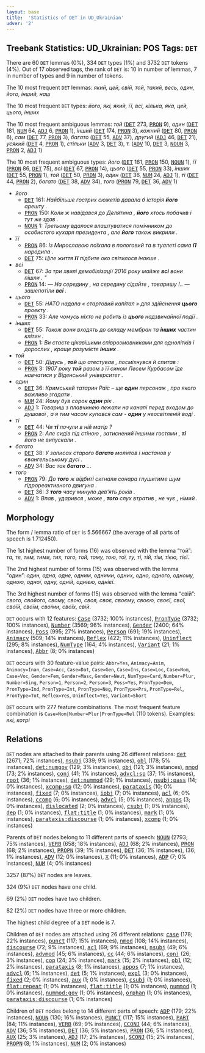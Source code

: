 ```yaml
---
layout: base
title:  'Statistics of DET in UD_Ukrainian'
udver: '2'
---
```


## Treebank Statistics: UD_Ukrainian: POS Tags: `DET`

There are 60 `DET` lemmas (0%), 334 `DET` types (1%) and 3732 `DET` tokens (4%).
Out of 17 observed tags, the rank of `DET` is: 10 in number of lemmas, 7 in number of types and 9 in number of tokens.

The 10 most frequent `DET` lemmas: <em>який, цей, свій, той, такий, весь, один, його, інший, наш</em>

The 10 most frequent `DET` types:  <em>його, які, який, її, всі, кілька, яка, цей, цього, інших</em>

The 10 most frequent ambiguous lemmas: <em>той</em> (<tt><a href="uk-pos-DET.html">DET</a></tt> 273, <tt><a href="uk-pos-PRON.html">PRON</a></tt> 9), <em>один</em> (<tt><a href="uk-pos-DET.html">DET</a></tt> 181, <tt><a href="uk-pos-NUM.html">NUM</a></tt> 64, <tt><a href="uk-pos-ADJ.html">ADJ</a></tt> 6, <tt><a href="uk-pos-PRON.html">PRON</a></tt> 1), <em>інший</em> (<tt><a href="uk-pos-DET.html">DET</a></tt> 174, <tt><a href="uk-pos-PRON.html">PRON</a></tt> 3), <em>кожний</em> (<tt><a href="uk-pos-DET.html">DET</a></tt> 80, <tt><a href="uk-pos-PRON.html">PRON</a></tt> 6), <em>сам</em> (<tt><a href="uk-pos-DET.html">DET</a></tt> 77, <tt><a href="uk-pos-PRON.html">PRON</a></tt> 3), <em>багато</em> (<tt><a href="uk-pos-DET.html">DET</a></tt> 55, <tt><a href="uk-pos-ADV.html">ADV</a></tt> 37), <em>другий</em> (<tt><a href="uk-pos-ADJ.html">ADJ</a></tt> 46, <tt><a href="uk-pos-DET.html">DET</a></tt> 21), <em>усякий</em> (<tt><a href="uk-pos-DET.html">DET</a></tt> 4, <tt><a href="uk-pos-PRON.html">PRON</a></tt> 1), <em>стільки</em> (<tt><a href="uk-pos-ADV.html">ADV</a></tt> 3, <tt><a href="uk-pos-DET.html">DET</a></tt> 3), <em>т.</em> (<tt><a href="uk-pos-ADV.html">ADV</a></tt> 10, <tt><a href="uk-pos-DET.html">DET</a></tt> 3, <tt><a href="uk-pos-NOUN.html">NOUN</a></tt> 3, <tt><a href="uk-pos-PRON.html">PRON</a></tt> 2, <tt><a href="uk-pos-ADJ.html">ADJ</a></tt> 1)

The 10 most frequent ambiguous types:  <em>його</em> (<tt><a href="uk-pos-DET.html">DET</a></tt> 161, <tt><a href="uk-pos-PRON.html">PRON</a></tt> 150, <tt><a href="uk-pos-NOUN.html">NOUN</a></tt> 1), <em>її</em> (<tt><a href="uk-pos-PRON.html">PRON</a></tt> 86, <tt><a href="uk-pos-DET.html">DET</a></tt> 75), <em>всі</em> (<tt><a href="uk-pos-DET.html">DET</a></tt> 67, <tt><a href="uk-pos-PRON.html">PRON</a></tt> 14), <em>цього</em> (<tt><a href="uk-pos-DET.html">DET</a></tt> 55, <tt><a href="uk-pos-PRON.html">PRON</a></tt> 33), <em>інших</em> (<tt><a href="uk-pos-DET.html">DET</a></tt> 55, <tt><a href="uk-pos-PRON.html">PRON</a></tt> 1), <em>той</em> (<tt><a href="uk-pos-DET.html">DET</a></tt> 50, <tt><a href="uk-pos-PRON.html">PRON</a></tt> 3), <em>один</em> (<tt><a href="uk-pos-DET.html">DET</a></tt> 36, <tt><a href="uk-pos-NUM.html">NUM</a></tt> 24, <tt><a href="uk-pos-ADJ.html">ADJ</a></tt> 1), <em>ті</em> (<tt><a href="uk-pos-DET.html">DET</a></tt> 44, <tt><a href="uk-pos-PRON.html">PRON</a></tt> 2), <em>багато</em> (<tt><a href="uk-pos-DET.html">DET</a></tt> 38, <tt><a href="uk-pos-ADV.html">ADV</a></tt> 34), <em>того</em> (<tt><a href="uk-pos-PRON.html">PRON</a></tt> 79, <tt><a href="uk-pos-DET.html">DET</a></tt> 36, <tt><a href="uk-pos-ADV.html">ADV</a></tt> 1)


* <em>його</em>
  * <tt><a href="uk-pos-DET.html">DET</a></tt> 161: <em>Найбільше гострих сюжетів давала б історія <b>його</b> арешту .</em>
  * <tt><a href="uk-pos-PRON.html">PRON</a></tt> 150: <em>Коли ж навідався до Делятина , <b>його</b> хтось побачив і тут же здав .</em>
  * <tt><a href="uk-pos-NOUN.html">NOUN</a></tt> 1: <em>Третьому вдалося влаштуватися помічником до особистого кухаря президента , але <b>його</b> також викрили .</em>
* <em>її</em>
  * <tt><a href="uk-pos-PRON.html">PRON</a></tt> 86: <em>Із Мирославою поїхала в пологовий та в туалеті сама <b>її</b> народила .</em>
  * <tt><a href="uk-pos-DET.html">DET</a></tt> 75: <em>Ціле життя <b>її</b> підбите око світилося інакше .</em>
* <em>всі</em>
  * <tt><a href="uk-pos-DET.html">DET</a></tt> 67: <em>За три хвилі демобілізації 2016 року майже <b>всі</b> вони пішли . "</em>
  * <tt><a href="uk-pos-PRON.html">PRON</a></tt> 14: <em>— На середину , на середину сідайте , товаришу !.. — зашепотіли <b>всі</b> .</em>
* <em>цього</em>
  * <tt><a href="uk-pos-DET.html">DET</a></tt> 55: <em>НАТО надала « стартовий капітал » для здійснення <b>цього</b> проекту .</em>
  * <tt><a href="uk-pos-PRON.html">PRON</a></tt> 33: <em>Але чомусь ніхто не робить із <b>цього</b> надзвичайної події .</em>
* <em>інших</em>
  * <tt><a href="uk-pos-DET.html">DET</a></tt> 55: <em>Також вони входять до складу мембран та <b>інших</b> частин клітин .</em>
  * <tt><a href="uk-pos-PRON.html">PRON</a></tt> 1: <em>Ви стаєте цікавішими співрозмовниками для однолітків і дорослих , краще розумієте <b>інших</b> .</em>
* <em>той</em>
  * <tt><a href="uk-pos-DET.html">DET</a></tt> 50: <em>Дідусь , <b>той</b> що атестував , посміхнувся й спитав :</em>
  * <tt><a href="uk-pos-PRON.html">PRON</a></tt> 3: <em>1907 року <b>той</b> разом з її сином Лесем Курбасом їде навчатися у Віденський університет .</em>
* <em>один</em>
  * <tt><a href="uk-pos-DET.html">DET</a></tt> 36: <em>Кримський татарин Раїс – ще <b>один</b> персонаж , про якого важливо згадати .</em>
  * <tt><a href="uk-pos-NUM.html">NUM</a></tt> 24: <em>Йому був сорок <b>один</b> рік .</em>
  * <tt><a href="uk-pos-ADJ.html">ADJ</a></tt> 1: <em>Товариш з плавчинею лежали на канапі перед входом до душової , а я тим часом купався сам - <b>один</b> у неосвітленій воді .</em>
* <em>ті</em>
  * <tt><a href="uk-pos-DET.html">DET</a></tt> 44: <em>Чи <b>ті</b> почули в ній матір ?</em>
  * <tt><a href="uk-pos-PRON.html">PRON</a></tt> 2: <em>Але сидів під стіною , затиснений іншими гостями , <b>ті</b> його не випускали .</em>
* <em>багато</em>
  * <tt><a href="uk-pos-DET.html">DET</a></tt> 38: <em>У записах старого <b>багато</b> молитов і настанов у євангельському дусі .</em>
  * <tt><a href="uk-pos-ADV.html">ADV</a></tt> 34: <em>Вас так <b>багато</b> ...</em>
* <em>того</em>
  * <tt><a href="uk-pos-PRON.html">PRON</a></tt> 79: <em>До <b>того</b> ж відбиті сигнали сонара глушитиме шум гідрореактивного двигуна .</em>
  * <tt><a href="uk-pos-DET.html">DET</a></tt> 36: <em>З <b>того</b> часу минуло дев’ять років .</em>
  * <tt><a href="uk-pos-ADV.html">ADV</a></tt> 1: <em>Впав , ударився , може , <b>того</b> слух втратив , не чує , німий .</em>

## Morphology

The form / lemma ratio of `DET` is 5.566667 (the average of all parts of speech is 1.712450).

The 1st highest number of forms (16) was observed with the lemma “той”: <em>та, те, тим, тими, тих, того, той, тому, тою, тої, ту, ті, тій, тім, тією, тієї</em>.

The 2nd highest number of forms (15) was observed with the lemma “один”: <em>один, одна, одне, одним, одними, одних, одно, одного, одному, одною, одної, одну, одній, однією, однієї</em>.

The 3rd highest number of forms (15) was observed with the lemma “свій”: <em>свого, свойого, свому, свою, своя, своє, своєму, своєю, своєї, свої, своїй, своїм, своїми, своїх, свій</em>.

`DET` occurs with 12 features: <tt><a href="uk-feat-Case.html">Case</a></tt> (3732; 100% instances), <tt><a href="uk-feat-PronType.html">PronType</a></tt> (3732; 100% instances), <tt><a href="uk-feat-Number.html">Number</a></tt> (3569; 96% instances), <tt><a href="uk-feat-Gender.html">Gender</a></tt> (2400; 64% instances), <tt><a href="uk-feat-Poss.html">Poss</a></tt> (995; 27% instances), <tt><a href="uk-feat-Person.html">Person</a></tt> (691; 19% instances), <tt><a href="uk-feat-Animacy.html">Animacy</a></tt> (509; 14% instances), <tt><a href="uk-feat-Reflex.html">Reflex</a></tt> (422; 11% instances), <tt><a href="uk-feat-Uninflect.html">Uninflect</a></tt> (295; 8% instances), <tt><a href="uk-feat-NumType.html">NumType</a></tt> (164; 4% instances), <tt><a href="uk-feat-Variant.html">Variant</a></tt> (21; 1% instances), <tt><a href="uk-feat-Abbr.html">Abbr</a></tt> (8; 0% instances)

`DET` occurs with 30 feature-value pairs: `Abbr=Yes`, `Animacy=Anim`, `Animacy=Inan`, `Case=Acc`, `Case=Dat`, `Case=Gen`, `Case=Ins`, `Case=Loc`, `Case=Nom`, `Case=Voc`, `Gender=Fem`, `Gender=Masc`, `Gender=Neut`, `NumType=Card`, `Number=Plur`, `Number=Sing`, `Person=1`, `Person=2`, `Person=3`, `Poss=Yes`, `PronType=Dem`, `PronType=Ind`, `PronType=Int`, `PronType=Neg`, `PronType=Prs`, `PronType=Rel`, `PronType=Tot`, `Reflex=Yes`, `Uninflect=Yes`, `Variant=Short`

`DET` occurs with 277 feature combinations.
The most frequent feature combination is `Case=Nom|Number=Plur|PronType=Rel` (110 tokens).
Examples: <em>які, котрі</em>


## Relations

`DET` nodes are attached to their parents using 26 different relations: <tt><a href="uk-dep-det.html">det</a></tt> (2671; 72% instances), <tt><a href="uk-dep-nsubj.html">nsubj</a></tt> (339; 9% instances), <tt><a href="uk-dep-obl.html">obl</a></tt> (178; 5% instances), <tt><a href="uk-dep-det-numgov.html">det:numgov</a></tt> (129; 3% instances), <tt><a href="uk-dep-obj.html">obj</a></tt> (121; 3% instances), <tt><a href="uk-dep-nmod.html">nmod</a></tt> (73; 2% instances), <tt><a href="uk-dep-conj.html">conj</a></tt> (41; 1% instances), <tt><a href="uk-dep-advcl-sp.html">advcl:sp</a></tt> (37; 1% instances), <tt><a href="uk-dep-root.html">root</a></tt> (36; 1% instances), <tt><a href="uk-dep-det-nummod.html">det:nummod</a></tt> (29; 1% instances), <tt><a href="uk-dep-nsubj-pass.html">nsubj:pass</a></tt> (14; 0% instances), <tt><a href="uk-dep-xcomp-sp.html">xcomp:sp</a></tt> (12; 0% instances), <tt><a href="uk-dep-parataxis.html">parataxis</a></tt> (10; 0% instances), <tt><a href="uk-dep-fixed.html">fixed</a></tt> (7; 0% instances), <tt><a href="uk-dep-iobj.html">iobj</a></tt> (7; 0% instances), <tt><a href="uk-dep-acl.html">acl</a></tt> (6; 0% instances), <tt><a href="uk-dep-ccomp.html">ccomp</a></tt> (6; 0% instances), <tt><a href="uk-dep-advcl.html">advcl</a></tt> (5; 0% instances), <tt><a href="uk-dep-appos.html">appos</a></tt> (3; 0% instances), <tt><a href="uk-dep-dislocated.html">dislocated</a></tt> (2; 0% instances), <tt><a href="uk-dep-csubj.html">csubj</a></tt> (1; 0% instances), <tt><a href="uk-dep-dep.html">dep</a></tt> (1; 0% instances), <tt><a href="uk-dep-flat-title.html">flat:title</a></tt> (1; 0% instances), <tt><a href="uk-dep-mark.html">mark</a></tt> (1; 0% instances), <tt><a href="uk-dep-parataxis-discourse.html">parataxis:discourse</a></tt> (1; 0% instances), <tt><a href="uk-dep-xcomp.html">xcomp</a></tt> (1; 0% instances)

Parents of `DET` nodes belong to 11 different parts of speech: <tt><a href="uk-pos-NOUN.html">NOUN</a></tt> (2793; 75% instances), <tt><a href="uk-pos-VERB.html">VERB</a></tt> (658; 18% instances), <tt><a href="uk-pos-ADJ.html">ADJ</a></tt> (68; 2% instances), <tt><a href="uk-pos-PRON.html">PRON</a></tt> (68; 2% instances), <tt><a href="uk-pos-PROPN.html">PROPN</a></tt> (39; 1% instances), <tt><a href="uk-pos-DET.html">DET</a></tt> (36; 1% instances),  (36; 1% instances), <tt><a href="uk-pos-ADV.html">ADV</a></tt> (12; 0% instances), <tt><a href="uk-pos-X.html">X</a></tt> (11; 0% instances), <tt><a href="uk-pos-ADP.html">ADP</a></tt> (7; 0% instances), <tt><a href="uk-pos-NUM.html">NUM</a></tt> (4; 0% instances)

3257 (87%) `DET` nodes are leaves.

324 (9%) `DET` nodes have one child.

69 (2%) `DET` nodes have two children.

82 (2%) `DET` nodes have three or more children.

The highest child degree of a `DET` node is 7.

Children of `DET` nodes are attached using 26 different relations: <tt><a href="uk-dep-case.html">case</a></tt> (178; 22% instances), <tt><a href="uk-dep-punct.html">punct</a></tt> (117; 15% instances), <tt><a href="uk-dep-nmod.html">nmod</a></tt> (108; 14% instances), <tt><a href="uk-dep-discourse.html">discourse</a></tt> (72; 9% instances), <tt><a href="uk-dep-acl.html">acl</a></tt> (69; 9% instances), <tt><a href="uk-dep-nsubj.html">nsubj</a></tt> (49; 6% instances), <tt><a href="uk-dep-advmod.html">advmod</a></tt> (45; 6% instances), <tt><a href="uk-dep-cc.html">cc</a></tt> (44; 6% instances), <tt><a href="uk-dep-conj.html">conj</a></tt> (26; 3% instances), <tt><a href="uk-dep-cop.html">cop</a></tt> (24; 3% instances), <tt><a href="uk-dep-mark.html">mark</a></tt> (15; 2% instances), <tt><a href="uk-dep-obl.html">obl</a></tt> (12; 2% instances), <tt><a href="uk-dep-parataxis.html">parataxis</a></tt> (8; 1% instances), <tt><a href="uk-dep-appos.html">appos</a></tt> (7; 1% instances), <tt><a href="uk-dep-advcl.html">advcl</a></tt> (6; 1% instances), <tt><a href="uk-dep-det.html">det</a></tt> (5; 1% instances), <tt><a href="uk-dep-expl.html">expl</a></tt> (3; 0% instances), <tt><a href="uk-dep-fixed.html">fixed</a></tt> (2; 0% instances), <tt><a href="uk-dep-aux.html">aux</a></tt> (1; 0% instances), <tt><a href="uk-dep-csubj.html">csubj</a></tt> (1; 0% instances), <tt><a href="uk-dep-flat-repeat.html">flat:repeat</a></tt> (1; 0% instances), <tt><a href="uk-dep-flat-title.html">flat:title</a></tt> (1; 0% instances), <tt><a href="uk-dep-nummod.html">nummod</a></tt> (1; 0% instances), <tt><a href="uk-dep-nummod-gov.html">nummod:gov</a></tt> (1; 0% instances), <tt><a href="uk-dep-orphan.html">orphan</a></tt> (1; 0% instances), <tt><a href="uk-dep-parataxis-discourse.html">parataxis:discourse</a></tt> (1; 0% instances)

Children of `DET` nodes belong to 14 different parts of speech: <tt><a href="uk-pos-ADP.html">ADP</a></tt> (179; 22% instances), <tt><a href="uk-pos-NOUN.html">NOUN</a></tt> (130; 16% instances), <tt><a href="uk-pos-PUNCT.html">PUNCT</a></tt> (117; 15% instances), <tt><a href="uk-pos-PART.html">PART</a></tt> (84; 11% instances), <tt><a href="uk-pos-VERB.html">VERB</a></tt> (69; 9% instances), <tt><a href="uk-pos-CCONJ.html">CCONJ</a></tt> (44; 6% instances), <tt><a href="uk-pos-ADV.html">ADV</a></tt> (36; 5% instances), <tt><a href="uk-pos-DET.html">DET</a></tt> (36; 5% instances), <tt><a href="uk-pos-PRON.html">PRON</a></tt> (36; 5% instances), <tt><a href="uk-pos-AUX.html">AUX</a></tt> (25; 3% instances), <tt><a href="uk-pos-ADJ.html">ADJ</a></tt> (17; 2% instances), <tt><a href="uk-pos-SCONJ.html">SCONJ</a></tt> (15; 2% instances), <tt><a href="uk-pos-PROPN.html">PROPN</a></tt> (8; 1% instances), <tt><a href="uk-pos-NUM.html">NUM</a></tt> (2; 0% instances)


